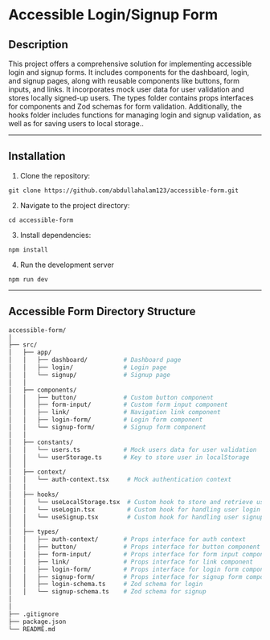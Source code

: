 # Accessible Login/Signup Form

## Description

This project offers a comprehensive solution for implementing accessible login and signup forms. It includes components for the dashboard, login, and signup pages, along with reusable components like buttons, form inputs, and links. It incorporates mock user data for user validation and stores locally signed-up users. The types folder contains props interfaces for components and Zod schemas for form validation. Additionally, the hooks folder includes functions for managing login and signup validation, as well as for saving users to local storage..

---

## Installation

1. Clone the repository:

```
git clone https://github.com/abdullahalam123/accessible-form.git
```

2. Navigate to the project directory:

```
cd accessible-form
```

3. Install dependencies:

```
npm install
```

4. Run the development server

```
npm run dev
```

---

## Accessible Form Directory Structure

```bash
accessible-form/
│
├── src/
│   ├── app/
│   │   ├── dashboard/          # Dashboard page
│   │   ├── login/              # Login page
│   │   └── signup/             # Signup page
│   │
│   ├── components/
│   │   ├── button/             # Custom button component
│   │   ├── form-input/         # Custom form input component
│   │   ├── link/               # Navigation link component
│   │   ├── login-form/         # Login form component
│   │   └── signup-form/        # Signup form component
│   │
│   ├── constants/
│   │   └── users.ts            # Mock users data for user validation
│   │   └── userStorage.ts      # Key to store user in localStorage
│   │
│   ├── context/
│   │   └── auth-context.tsx     # Mock authentication context
│   │
│   ├── hooks/
│   │   └── useLocalStorage.tsx  # Custom hook to store and retrieve users from local storage
│   │   └── useLogin.tsx         # Custom hook for handling user login
│   │   └── useSignup.tsx        # Custom hook for handling user signup
│   │
│   ├── types/
│   │   ├── auth-context/       # Props interface for auth context
│   │   ├── button/             # Props interface for button component
│   │   ├── form-input/         # Props interface for form input component
│   │   ├── link/               # Props interface for link component
│   │   ├── login-form/         # Props interface for login form component
│   │   ├── signup-form/        # Props interface for signup form component
│   │   ├── login-schema.ts     # Zod schema for login
│   │   └── signup-schema.ts    # Zod schema for signup
│
│
├── .gitignore
├── package.json
└── README.md
```

